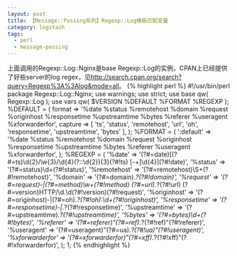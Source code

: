 ```yaml
---
layout: post
title: 【Message::Passing系列】Regexp::Log模板匹配变量
category: logstash
tags:
  - perl
  - message-passing
---
```


上面调用的Regexp::Log::Nginx是base Regexp::Log的实例，CPAN上已经提供了好些server的log regex，见<http://search.cpan.org/search?query=Regexp%3A%3Alog&mode=all>。
{% highlight perl %}
    #!/usr/bin/perl
    package Regexp::Log::Nginx;
    use warnings;
    use strict;
    use base qw( Regexp::Log );
    use vars qw( $VERSION %DEFAULT %FORMAT %REGEXP );
    %DEFAULT = (
            format  => '%date %status %remotehost %domain %request %originhost %responsetime %upstreamtime %bytes %referer %useragent %xforwarderfor',
            capture => [ 'ts', 'status', 'remotehost', 'url', 'oh', 'responsetime', 'upstreamtime', 'bytes' ],
    );
    %FORMAT = (
            ':default' => '%date %status %remotehost %domain %request %originhost %responsetime %upstreamtime %bytes %referer %useragent %xforwarderfor',
    );
    %REGEXP = (
            '%date' => '(?#=date)\[(?#=ts)\d{2}\/\w{3}\/\d{4}(?::\d{2}){3}(?#!ts) [-+]\d{4}\](?#!date)',
            '%status' => '(?#=status)\d+(?#!status)',
            '%remotehost' => '(?#=remotehost)\S+(?#!remotehost)',
            '%domain' => '(?#=domain).*?(?#!domain)',
            '%request' => '(?#=request)-|(?#=method)\w+(?#!method) (?#=url).*?(?#!url) (?#=version)HTTP/\d\.\d(?#!version)(?#!request)',
            '%originhost' => '(?#=originhost)-|(?#=oh).*?(?#!oh):\d+(?#!originhost)',
            '%responsetime' => '(?#=responsetime)-|.*?(?#!responsetime)',
            '%upstreamtime' => '(?#=upstreamtime).*?(?#!upstreamtime)',
            '%bytes' => '(?#=bytes)\d+(?#!bytes)',
            '%referer' => '(?#=referer)\"(?#=ref).*?(?#!ref)\"(?#!referer)',
            '%useragent' => '(?#=useragent)\"(?#=ua).*?(?#!ua)\"(?#!useragent)',
            '%xforwarderfor' => '(?#=xforwarderfor)\"(?#=xff).*?(?#!xff)\"(?#!xforwarderfor)',
    );
    1;
{% endhighlight %}

